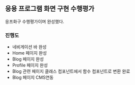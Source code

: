 ## 응용 프로그램 화면 구현 수행평가
응프화구 수행평가이며 완성했다.

### 진행도
* 네비게이션 바 완성
* Home 페이지 완성
* Blog 페이지 완성
* Profile 페이지 완성
* Blog 관련 페이지 클래스 컴포넌트에서 함수 컴포넌트로 변환 완료
* Blog 페이지 CMS연동

